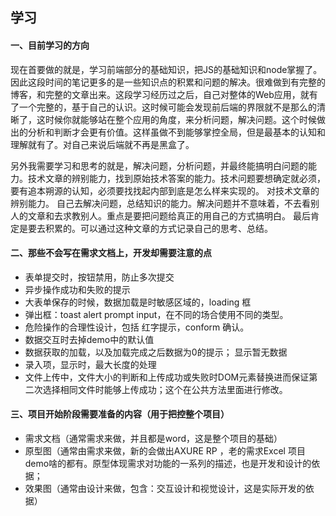 ## 学习

#### 一、目前学习的方向

现在首要做的就是，学习前端部分的基础知识，把JS的基础知识和node掌握了。因此这段时间的笔记更多的是一些知识点的积累和问题的解决。很难做到有完整的博客，和完整的文章出来。这段学习经历过之后，自己对整体的Web应用，就有了一个完整的，基于自己的认识。这时候可能会发现前后端的界限就不是那么的清晰了，这时候你就能够站在整个应用的角度，来分析问题，解决问题。这个时候做出的分析和判断才会更有价值。这样虽做不到能够掌控全局，但是最基本的认知和理解就有了。对自己来说后端就不再是黑盒了。

另外我需要学习和思考的就是，解决问题，分析问题，并最终能搞明白问题的能力。技术文章的辨别能力，找到原始技术答案的能力。技术问题要想确定就必须，要有追本朔源的认知，必须要找找起内部到底是怎么样来实现的。
对技术文章的辨别能力。
自己去解决问题，总结知识的能力。解决问题并不意味着，不去看别人的文章和去求教别人。重点是要把问题给真正的用自己的方式搞明白。
最后肯定是要去积累的。可以通过这种文章的方式记录自己的思考、总结。


#### 二、那些不会写在需求文档上，开发却需要注意的点

*  表单提交时，按钮禁用，防止多次提交
*  异步操作成功和失败的提示
*  大表单保存的时候，数据加载是时敏感区域的，loading 框
*  弹出框：toast alert prompt input，在不同的场合使用不同的类型。
*  危险操作的合理性设计，包括 红字提示，conform 确认。
*  数据交互时去掉demo中的默认值
*  数据获取的加载，以及加载完成之后数据为0的提示； 显示暂无数据
*  录入项，显示时，最大长度的处理
*  文件上传中，文件大小的判断和上传成功或失败时DOM元素替换进而保证第二次选择相同文件时能够上传成功；这个在公共方法里面进行修改。

#### 三、项目开始阶段需要准备的内容（用于把控整个项目）
* 需求文档（通常需求来做，并且都是word，这是整个项目的基础）
* 原型图（通常由需求来做，新的会做出AXURE RP ，老的需求Excel 项目demo啥的都有。原型体现需求对功能的一系列的描述，也是开发和设计的依据；
* 效果图（通常由设计来做，包含：交互设计和视觉设计，这是实际开发的依据）











